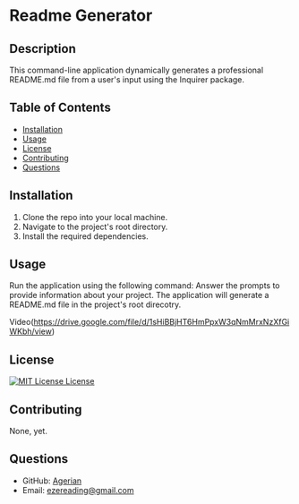 
# Readme Generator

## Description

This command-line application dynamically generates a professional README.md file from a user's input using the Inquirer package. 

## Table of Contents

- [Installation](#installation)
- [Usage](#usage)
- [License](#license)
- [Contributing](#contributing)
- [Questions](#questions)

## Installation

1. Clone the repo into your local machine. 
2. Navigate to the project's root directory. 
3. Install the required dependencies.

## Usage

Run the application using the following command: <node index.js> 
Answer the prompts to provide information about your project. The application will generate a README.md file in the project's root direcotry.

Video(https://drive.google.com/file/d/1sHiBBjHT6HmPpxW3qNmMrxNzXfGiWKbh/view)
## License
[![MIT License License](https://img.shields.io/badge/license-MIT%20License-green)](https://opensource.org/licenses/MIT%20License)



## Contributing

None, yet.

## Questions

- GitHub: [Agerian](https://github.com/Agerian)
- Email: ezereading@gmail.com    

